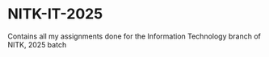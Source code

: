 # NITK-IT-2025
Contains all my assignments done for the Information Technology branch of NITK, 2025 batch
